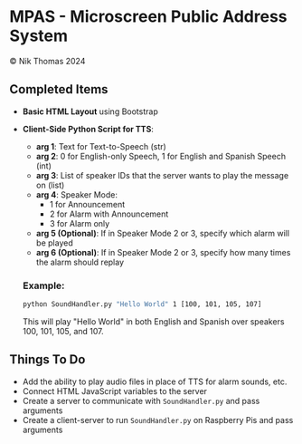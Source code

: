 # MPAS - Microscreen Public Address System

© Nik Thomas 2024

## Completed Items

- **Basic HTML Layout** using Bootstrap
- **Client-Side Python Script for TTS**:
    - **arg 1**: Text for Text-to-Speech (str)
    - **arg 2**: 0 for English-only Speech, 1 for English and Spanish Speech (int)
    - **arg 3**: List of speaker IDs that the server wants to play the message on (list)
    - **arg 4**: Speaker Mode: 
        - 1 for Announcement
        - 2 for Alarm with Announcement
        - 3 for Alarm only
    - **arg 5 (Optional)**: If in Speaker Mode 2 or 3, specify which alarm will be played
    - **arg 6 (Optional)**: If in Speaker Mode 2 or 3, specify how many times the alarm should replay

    ### Example:

    ```bash
    python SoundHandler.py "Hello World" 1 [100, 101, 105, 107]
    ```

    This will play "Hello World" in both English and Spanish over speakers 100, 101, 105, and 107.

## Things To Do

- Add the ability to play audio files in place of TTS for alarm sounds, etc.
- Connect HTML JavaScript variables to the server
- Create a server to communicate with `SoundHandler.py` and pass arguments
- Create a client-server to run `SoundHandler.py` on Raspberry Pis and pass arguments
